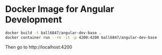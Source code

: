 Docker Image for Angular Development
====================================

```sh
docker build -t ball6847/angular-dev-base .
docker container run --rm -it -p 4200:4200 ball6847/angular-dev-base
```

Then go to http://localhost:4200
